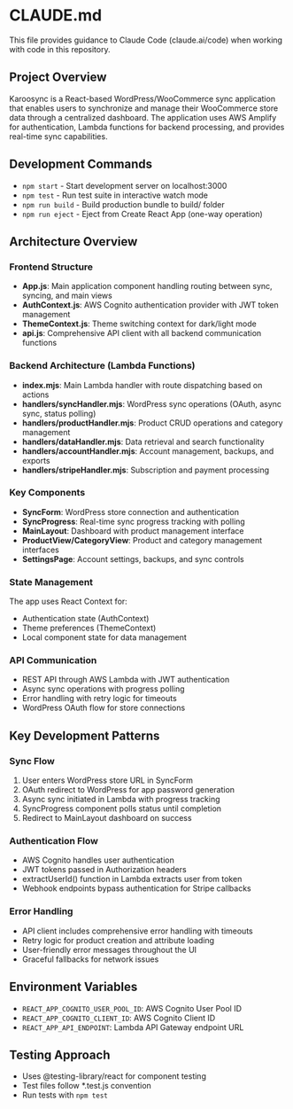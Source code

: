 # CLAUDE.md

This file provides guidance to Claude Code (claude.ai/code) when working with code in this repository.

## Project Overview

Karoosync is a React-based WordPress/WooCommerce sync application that enables users to synchronize and manage their WooCommerce store data through a centralized dashboard. The application uses AWS Amplify for authentication, Lambda functions for backend processing, and provides real-time sync capabilities.

## Development Commands

- `npm start` - Start development server on localhost:3000
- `npm test` - Run test suite in interactive watch mode  
- `npm run build` - Build production bundle to build/ folder
- `npm run eject` - Eject from Create React App (one-way operation)

## Architecture Overview

### Frontend Structure
- **App.js**: Main application component handling routing between sync, syncing, and main views
- **AuthContext.js**: AWS Cognito authentication provider with JWT token management
- **ThemeContext.js**: Theme switching context for dark/light mode
- **api.js**: Comprehensive API client with all backend communication functions

### Backend Architecture (Lambda Functions)
- **index.mjs**: Main Lambda handler with route dispatching based on actions
- **handlers/syncHandler.mjs**: WordPress sync operations (OAuth, async sync, status polling)
- **handlers/productHandler.mjs**: Product CRUD operations and category management
- **handlers/dataHandler.mjs**: Data retrieval and search functionality
- **handlers/accountHandler.mjs**: Account management, backups, and exports
- **handlers/stripeHandler.mjs**: Subscription and payment processing

### Key Components
- **SyncForm**: WordPress store connection and authentication
- **SyncProgress**: Real-time sync progress tracking with polling
- **MainLayout**: Dashboard with product management interface
- **ProductView/CategoryView**: Product and category management interfaces
- **SettingsPage**: Account settings, backups, and sync controls

### State Management
The app uses React Context for:
- Authentication state (AuthContext)
- Theme preferences (ThemeContext)
- Local component state for data management

### API Communication
- REST API through AWS Lambda with JWT authentication
- Async sync operations with progress polling
- Error handling with retry logic for timeouts
- WordPress OAuth flow for store connections

## Key Development Patterns

### Sync Flow
1. User enters WordPress store URL in SyncForm
2. OAuth redirect to WordPress for app password generation
3. Async sync initiated in Lambda with progress tracking
4. SyncProgress component polls status until completion
5. Redirect to MainLayout dashboard on success

### Authentication Flow
- AWS Cognito handles user authentication
- JWT tokens passed in Authorization headers
- extractUserId() function in Lambda extracts user from token
- Webhook endpoints bypass authentication for Stripe callbacks

### Error Handling
- API client includes comprehensive error handling with timeouts
- Retry logic for product creation and attribute loading
- User-friendly error messages throughout the UI
- Graceful fallbacks for network issues

## Environment Variables
- `REACT_APP_COGNITO_USER_POOL_ID`: AWS Cognito User Pool ID
- `REACT_APP_COGNITO_CLIENT_ID`: AWS Cognito Client ID  
- `REACT_APP_API_ENDPOINT`: Lambda API Gateway endpoint URL

## Testing Approach
- Uses @testing-library/react for component testing
- Test files follow *.test.js convention
- Run tests with `npm test`